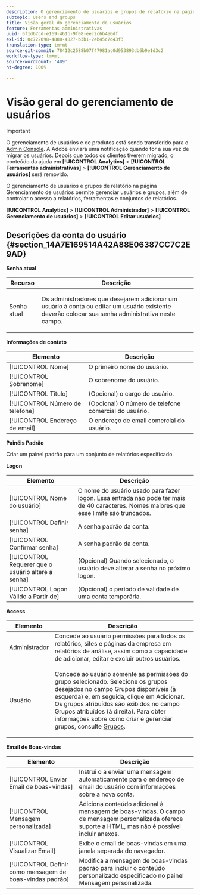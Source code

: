 ```yaml
---
description: O gerenciamento de usuários e grupos de relatório na página Gerenciamento de usuários permite gerenciar usuários e grupos, além de controlar o acesso a relatórios, ferramentas e conjuntos de relatórios.
subtopic: Users and groups
title: Visão geral do gerenciamento de usuários
feature: Ferramentas administrativas
uuid: 6f1d67cd-e169-461b-9f08-eec2c6b4e6df
exl-id: 0c722098-4888-4827-b3b1-2eb45c7d43f3
translation-type: tm+mt
source-git-commit: 78412c2588b07f47981ac0d953893db6b9e1d3c2
workflow-type: tm+mt
source-wordcount: '409'
ht-degree: 100%

---
```


# Visão geral do gerenciamento de usuários

>[!IMPORTANT]
>
>O gerenciamento de usuários e de produtos está sendo transferido para o [Admin Console](https://helpx.adobe.com/br/enterprise/using/admin-console.html). A Adobe enviará uma notificação quando for a sua vez de migrar os usuários. Depois que todos os clientes tiverem migrado, o conteúdo da ajuda em **[!UICONTROL Analytics]** > **[!UICONTROL Ferramentas administrativas]** > **[!UICONTROL Gerenciamento de usuários]** será removido.

O gerenciamento de usuários e grupos de relatório na página Gerenciamento de usuários permite gerenciar usuários e grupos, além de controlar o acesso a relatórios, ferramentas e conjuntos de relatórios.

**[!UICONTROL Analytics]** > **[!UICONTROL Administrador]** > **[!UICONTROL Gerenciamento de usuários]** > **[!UICONTROL Editar usuários]**

## Descrições da conta do usuário {#section_14A7E169514A42A88E06387CC7C2E9AD}

**Senha atual**

<table id="table_91D1FD20C4C1411292252364328677AF"> 
 <thead> 
  <tr> 
   <th colname="col1" class="entry"> Recurso </th> 
   <th colname="col2" class="entry"> Descrição </th> 
  </tr> 
 </thead>
 <tbody> 
  <tr> 
   <td colname="col1"> Senha atual </td> 
   <td colname="col2"> <p>Os administradores que desejarem adicionar um usuário à conta ou editar um usuário existente deverão colocar sua senha administrativa neste campo. </p> </td> 
  </tr> 
 </tbody> 
</table>

**Informações de contato**

| Elemento | Descrição |
|---|---|
| [!UICONTROL Nome] | O primeiro nome do usuário. |
| [!UICONTROL Sobrenome] | O sobrenome do usuário. |
| [!UICONTROL Título] | (Opcional) o cargo do usuário. |
| [!UICONTROL Número de telefone] | (Opcional) O número de telefone comercial do usuário. |
| [!UICONTROL Endereço de email] | O endereço de email comercial do usuário. |

**Painéis Padrão**

Criar um painel padrão para um conjunto de relatórios especificado.

**Logon**

| Elemento | Descrição |
|---|---|
| [!UICONTROL Nome do usuário] | O nome do usuário usado para fazer logon. Essa entrada não pode ter mais de 40 caracteres. Nomes maiores que esse limite são truncados. |
| [!UICONTROL Definir senha] | A senha padrão da conta. |
| [!UICONTROL Confirmar senha] | A senha padrão da conta. |
| [!UICONTROL Requerer que o usuário altere a senha] | (Opcional) Quando selecionado, o usuário deve alterar a senha no próximo logon. |
| [!UICONTROL Logon Válido a Partir de] | (Opcional) o período de validade de uma conta temporária. |

**Access**

<table id="table_5CAF9AAAE7E648B4887CEB7D682292F2"> 
 <thead> 
  <tr> 
   <th colname="col1" class="entry"> Elemento </th> 
   <th colname="col2" class="entry"> Descrição </th> 
  </tr> 
 </thead>
 <tbody> 
  <tr> 
   <td colname="col1"> <span class="wintitle"> Administrador</span> </td> 
   <td colname="col2"> Concede ao usuário permissões para todos os relatórios, sites e páginas da empresa em relatórios de análise, assim como a capacidade de adicionar, editar e excluir outros usuários. </td> 
  </tr> 
  <tr> 
   <td colname="col1"> <span class="wintitle"> Usuário</span> </td> 
   <td colname="col2"> <p> Concede ao usuário somente as permissões do grupo selecionado. Selecione os grupos desejados no campo <span class="uicontrol">Grupos disponíveis</span> (à esquerda) e, em seguida, clique em <span class="uicontrol">Adicionar</span>. Os grupos atribuídos são exibidos no campo <span class="uicontrol">Grupos atribuídos</span> (à direita). Para obter informações sobre como criar e gerenciar grupos, consulte <a href="/help/admin/user-management2/c-user-groups/groups.md">Grupos</a>. </p> </td> 
  </tr> 
 </tbody> 
</table>

**Email de Boas-vindas**

| Elemento | Descrição |
|---|---|
| [!UICONTROL Enviar Email de boas-vindas] | Instrui o a enviar uma mensagem automaticamente para o endereço de email do usuário com informações sobre a nova conta. |
| [!UICONTROL Mensagem personalizada] | Adiciona conteúdo adicional à mensagem de boas-vindas. O campo de mensagem personalizada oferece suporte a HTML, mas não é possível incluir anexos. |
| [!UICONTROL Visualizar Email] | Exibe o email de boas-vindas em uma janela separada do navegador. |
| [!UICONTROL Definir como mensagem de boas-vindas padrão] | Modifica a mensagem de boas-vindas padrão para incluir o conteúdo personalizado especificado no painel Mensagem personalizada. |

